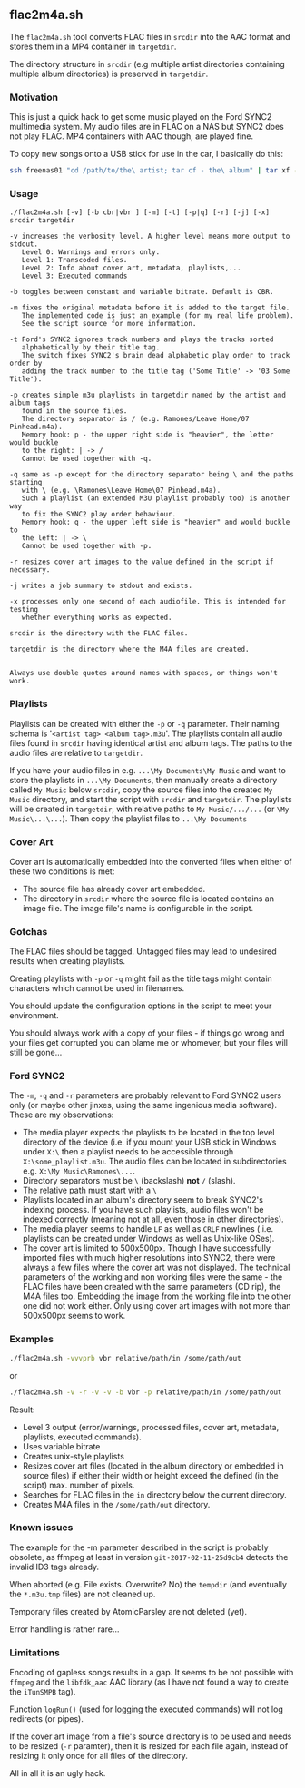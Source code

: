 ## flac2m4a.sh

The `flac2m4a.sh` tool converts FLAC files in `srcdir` into the AAC format
and stores them in a MP4 container in `targetdir`.

The directory structure in `srcdir` (e.g multiple artist directories
containing multiple album directories) is preserved in `targetdir`.

### Motivation

This is just a quick hack to get some music played on the Ford SYNC2 multimedia system.
My audio files are in FLAC on a NAS but SYNC2 does not play FLAC. MP4 containers
with AAC though, are played fine.

To copy new songs onto a USB stick for use in the car, I basically do this:
```bash
ssh freenas01 "cd /path/to/the\ artist; tar cf - the\ album" | tar xf - -C /path/to/srcdir/MyMusic && /path/to/flac2m4a.sh -vrq /path/to/srcdir /path/to/usbstick
```

### Usage
```
./flac2m4a.sh [-v] [-b cbr|vbr ] [-m] [-t] [-p|q] [-r] [-j] [-x] srcdir targetdir

-v increases the verbosity level. A higher level means more output to stdout.
   Level 0: Warnings and errors only.
   Level 1: Transcoded files.
   LeveL 2: Info about cover art, metadata, playlists,...
   Level 3: Executed commands

-b toggles between constant and variable bitrate. Default is CBR.

-m fixes the original metadata before it is added to the target file.
   The implemented code is just an example (for my real life problem).
   See the script source for more information.

-t Ford's SYNC2 ignores track numbers and plays the tracks sorted
   alphabetically by their title tag.
   The switch fixes SYNC2's brain dead alphabetic play order to track order by
   adding the track number to the title tag ('Some Title' -> '03 Some Title').

-p creates simple m3u playlists in targetdir named by the artist and album tags
   found in the source files.
   The directory separator is / (e.g. Ramones/Leave Home/07 Pinhead.m4a).
   Memory hook: p - the upper right side is "heavier", the letter would buckle
   to the right: | -> /
   Cannot be used together with -q.

-q same as -p except for the directory separator being \ and the paths starting
   with \ (e.g. \Ramones\Leave Home\07 Pinhead.m4a).
   Such a playlist (an extended M3U playlist probably too) is another way
   to fix the SYNC2 play order behaviour.
   Memory hook: q - the upper left side is "heavier" and would buckle to
   the left: | -> \
   Cannot be used together with -p.

-r resizes cover art images to the value defined in the script if necessary.

-j writes a job summary to stdout and exists.

-x processes only one second of each audiofile. This is intended for testing
   whether everything works as expected.

srcdir is the directory with the FLAC files.

targetdir is the directory where the M4A files are created.


Always use double quotes around names with spaces, or things won't work.
```

### Playlists
Playlists can be created with either the `-p` or `-q` parameter. Their naming
schema is '`<artist tag> <album tag>.m3u`'.
The playlists contain all audio files found in `srcdir` having identical
artist and album tags.
The paths to the audio files are relative to `targetdir`.

If you have your audio files in e.g. `...\My Documents\My Music` and want to
store the playlists in `...\My Documents`, then manually create a directory
called `My Music` below `srcdir`, copy the source files into the created
`My Music` directory, and start the script with `srcdir` and `targetdir`. The
playlists will be created in `targetdir`, with relative paths to
`My Music/.../...` (or `\My Music\...\...`).
Then copy the playlist files to `...\My Documents`


### Cover Art
Cover art is automatically embedded into the converted files when either of
these two conditions is met:

* The source file has already cover art embedded.
* The directory in `srcdir` where the source file is located contains an
  image file. The image file's name is configurable in the script.

### Gotchas
The FLAC files should be tagged. Untagged files may lead to undesired results
when creating playlists.

Creating playlists with `-p` or `-q` might fail as the title tags might contain
characters which cannot be used in filenames.

You should update the configuration options in the script to meet your environment.

You should always work with a copy of your files - if things go wrong and your
files get corrupted you can blame me or whomever, but your files will still be gone...

### Ford SYNC2
The `-m`, `-q` and `-r` parameters are probably relevant to Ford SYNC2 users
only (or maybe other jinxes, using the same ingenious media software).
These are my observations:

* The media player expects the playlists to be located in the top level
directory of the device (i.e. if you mount your USB stick in Windows under
`X:\` then a playlist needs to be accessible through `X:\some_playlist.m3u`.
The audio files can be located in subdirectories e.g. `X:\My Music\Ramones\...`.
* Directory separators must be `\` (backslash) **not** `/` (slash).
* The relative path must start with a `\`
* Playlists located in an album's directory seem to break SYNC2's indexing
process. If you have such playlists, audio files won't be indexed correctly
(meaning not at all, even those in other directories).
* The media player seems to handle `LF` as well as `CRLF` newlines (.i.e.
playlists can be created under Windows as well as Unix-like OSes).
* The cover art is limited to 500x500px. Though I have successfully
imported files with much higher resolutions into SYNC2, there were always a
few files where the cover art was not displayed. The technical parameters of
the working and non working files were the same - the FLAC files have been
created with the same parameters (CD rip), the M4A files too. Embedding the
image from the working file into the other one did not work either.
Only using cover art images with not more than 500x500px seems to work.

### Examples
```bash
./flac2m4a.sh -vvvprb vbr relative/path/in /some/path/out
```

or

```bash
./flac2m4a.sh -v -r -v -v -b vbr -p relative/path/in /some/path/out
```

Result:

* Level 3 output (error/warnings, processed files, cover art, metadata,
  playlists, executed commands).
* Uses variable bitrate
* Creates unix-style playlists
* Resizes cover art files (located in the album directory or embedded
  in source files) if either their width or height exceed the defined
  (in the script) max. number of pixels.
* Searches for FLAC files in the `in` directory below the current directory.
* Creates M4A files in the `/some/path/out` directory.

### Known issues
The example for the -m parameter described in the script is probably obsolete,
as ffmpeg at least in version `git-2017-02-11-25d9cb4` detects the invalid ID3
tags already.

When aborted (e.g. File exists. Overwrite? No) the `tempdir` (and eventually
the `*.m3u.tmp` files) are not cleaned up.

Temporary files created by AtomicParsley are not deleted (yet).

Error handling is rather rare...

### Limitations
Encoding of gapless songs results in a gap. It seems to be not possible with
`ffmpeg` and the `libfdk_aac` AAC library (as I have not found a way to 
create the `iTunSMPB` tag).

Function `logRun()` (used for logging the executed commands) will not log
redirects (or pipes).

If the cover art image from a file's source directory is to be used and
needs to be resized (`-r` paramter), then it is resized for each file again,
instead of resizing it only once for all files of the directory.

All in all it is an ugly hack.
